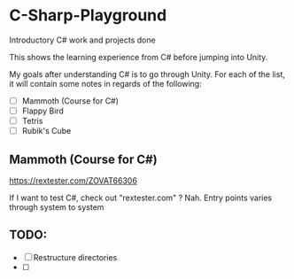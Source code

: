 # C-Sharp-Playground

Introductory C# work and projects done

This shows the learning experience from C# before jumping into Unity.

My goals after understanding C# is to go through Unity. For each of the list, it will contain some notes in regards of the following:

- [ ] Mammoth (Course for C#)
- [ ] Flappy Bird
- [ ] Tetris
- [ ] Rubik's Cube

## Mammoth (Course for C#)

https://rextester.com/ZOVAT66306

If I want to test C#, check out "rextester.com" ? Nah.
Entry points varies through system to system

## TODO:

- [ ] Restructure directories
- [ ]
